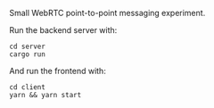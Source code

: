 Small WebRTC point-to-point messaging experiment.

Run the backend server with:

```
cd server
cargo run
```

And run the frontend with:

```
cd client
yarn && yarn start
```
